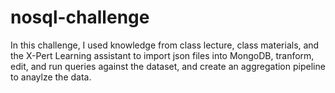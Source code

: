 # nosql-challenge

In this challenge, I used knowledge from class lecture, class materials, and the X-Pert Learning assistant to import json files into MongoDB, tranform, edit, and run queries against the dataset, and create an aggregation pipeline to anaylze the data.